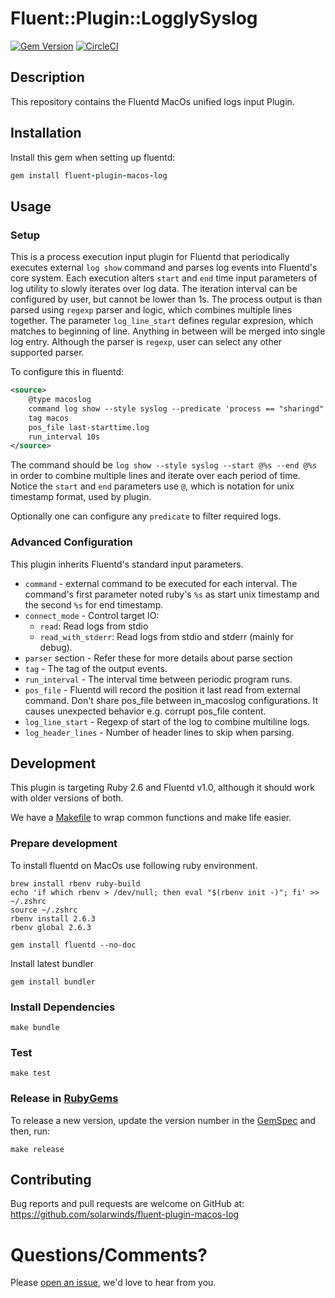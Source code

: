 # Fluent::Plugin::LogglySyslog

[![Gem Version](https://badge.fury.io/rb/fluent-plugin-macos-log.svg)](https://badge.fury.io/rb/fluent-plugin-macos-log) [![CircleCI](https://circleci.com/gh/solarwinds/fluent-plugin-macos-log/tree/master.svg?style=shield)](https://circleci.com/gh/solarwinds/fluent-plugin-macos-log/tree/master)

## Description

This repository contains the Fluentd MacOs unified logs input Plugin.

## Installation

Install this gem when setting up fluentd:
```ruby
gem install fluent-plugin-macos-log
```

## Usage

### Setup

This is a process execution input plugin for Fluentd that periodically executes external `log show` command and parses log events into Fluentd's core system.
Each execution alters `start` and `end` time input parameters of log utility to slowly iterates over log data. The iteration
interval can be configured by user, but cannot be lower than 1s. The process output is than parsed using `regexp` parser
and logic, which combines multiple lines together. The parameter `log_line_start` defines regular expresion, which matches to
beginning of line. Anything in between will be merged into single log entry. Although the parser is `regexp`, user can select any other supported parser.

To configure this in fluentd:
```xml
<source>
    @type macoslog
    command log show --style syslog --predicate 'process == "sharingd"' --start @%s --end @%s
    tag macos
    pos_file last-starttime.log
    run_interval 10s
</source>
```

The command should be `log show --style syslog --start @%s --end @%s` in order to combine multiple lines and iterate over
each period of time. Notice the `start` and `end` parameters use `@`, which is notation for unix timestamp format, used by plugin.

Optionally one can configure any `predicate` to filter required logs.

### Advanced Configuration
This plugin inherits Fluentd's standard input parameters.

* `command` - external command to be executed for each interval. The command's first parameter noted ruby's `%s` as start
unix timestamp and the second `%s` for end timestamp.
* `connect_mode` - Control target IO:
  * `read`: Read logs from stdio
  * `read_with_stderr`: Read logs from stdio and stderr (mainly for debug).
* `parser` section - Refer these for more details about parse section
* `tag` - The tag of the output events.
* `run_interval` - The interval time between periodic program runs.
* `pos_file` - Fluentd will record the position it last read from external command.
  Don't share pos_file between in_macoslog configurations. It causes unexpected behavior e.g. corrupt pos_file content.
* `log_line_start` - Regexp of start of the log to combine multiline logs.
* `log_header_lines` - Number of header lines to skip when parsing.

## Development

This plugin is targeting Ruby 2.6 and Fluentd v1.0, although it should work with older versions of both.

We have a [Makefile](Makefile) to wrap common functions and make life easier.

### Prepare development
To install fluentd on MacOs use following ruby environment.
```shell script
brew install rbenv ruby-build
echo 'if which rbenv > /dev/null; then eval "$(rbenv init -)"; fi' >> ~/.zshrc
source ~/.zshrc
rbenv install 2.6.3
rbenv global 2.6.3

gem install fluentd --no-doc
```

Install latest bundler
```shell script
gem install bundler
```

### Install Dependencies
`make bundle`

### Test
`make test`

### Release in [RubyGems](https://rubygems.org/gems/fluent-plugin-macos-log)
To release a new version, update the version number in the [GemSpec](fluent-plugin-macos-log.gemspec) and then, run:

`make release`

## Contributing

Bug reports and pull requests are welcome on GitHub at: https://github.com/solarwinds/fluent-plugin-macos-log

# Questions/Comments?

Please [open an issue](https://github.com/solarwinds/fluent-plugin-macos-log/issues/new), we'd love to hear from you.

